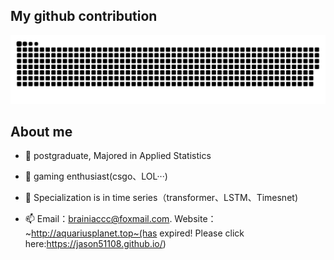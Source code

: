 ## My github contribution

<picture>
  <source media="(prefers-color-scheme: dark)" srcset="https://raw.githubusercontent.com/jason51108/jason51108/output/github-contribution-grid-snake-dark.svg">
  <source media="(prefers-color-scheme: light)" srcset="https://raw.githubusercontent.com/jason51108/jason51108/output/github-contribution-grid-snake.svg">
  <img alt="github contribution grid snake animation" src="https://raw.githubusercontent.com/lxfriday/lxfriday/output/github-contribution-grid-snake.svg">
</picture>

## About me
- 👋 postgraduate, Majored in Applied Statistics

- 👀 gaming enthusiast(csgo、LOL···)

- 🌱 Specialization is in time series（transformer、LSTM、Timesnet)

- 📫 Email：brainiaccc@foxmail.com.  Website：~http://aquariusplanet.top~(has expired! Please click here:https://jason51108.github.io/) 


<!---
jason51108/jason51108 is a ✨ special ✨ repository because its `README.md` (this file) appears on your GitHub profile.
You can click the Preview link to take a look at your changes.
--->
